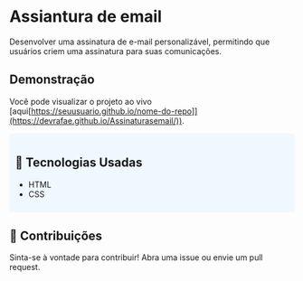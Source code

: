 # Assiantura de email
Desenvolver uma assinatura de e-mail personalizável, permitindo que usuários criem uma assinatura para suas comunicações.

## Demonstração
Você pode visualizar o projeto ao vivo [aqui[https://seuusuario.github.io/nome-do-repo]](https://devrafae.github.io/Assinaturasemail/)).

<div style="background-color: #f0f8ff; padding: 10px; border-radius: 5px;">
  <h2>🎨 Tecnologias Usadas</h2>
  <ul>
    <li>HTML</li>
    <li>CSS</li>
  </ul>
</div>

## 🤝 Contribuições
Sinta-se à vontade para contribuir! Abra uma issue ou envie um pull request.
